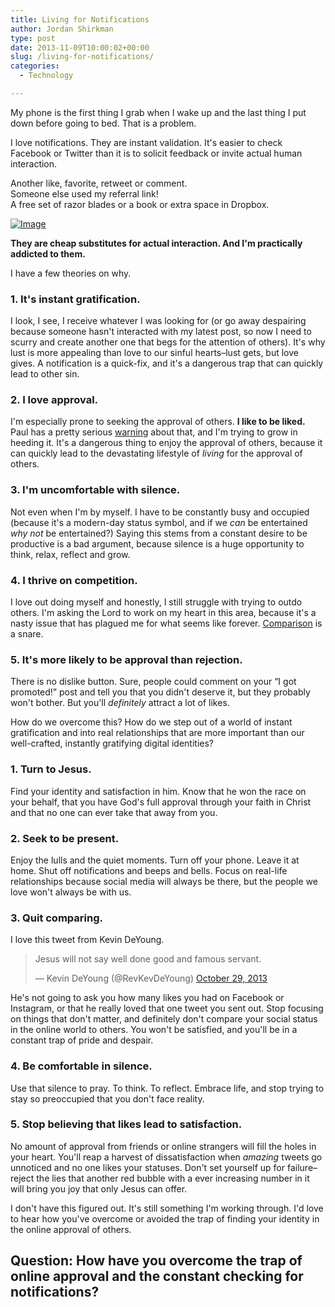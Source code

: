 ```yaml
---
title: Living for Notifications
author: Jordan Shirkman
type: post
date: 2013-11-09T10:00:02+00:00
slug: /living-for-notifications/
categories:
  - Technology

---
```

My phone is the first thing I grab when I wake up and the last thing I put down before going to bed. That is a problem.

I love notifications. They are instant validation. It's easier to check Facebook or Twitter than it is to solicit feedback or invite actual human interaction.

Another like, favorite, retweet or comment.  
Someone else used my referral link!  
A free set of razor blades or a book or extra space in Dropbox.

[![Image](/images/notifications1.jpeg)](https://jshirk.com/blog/living-for-notifications)

**They are cheap substitutes for actual interaction. And I'm practically addicted to them.**

I have a few theories on why. <!--more-->

### 1. It's instant gratification.

I look, I see, I receive whatever I was looking for (or go away despairing because someone hasn't interacted with my latest post, so now I need to scurry and create another one that begs for the attention of others). It's why lust is more appealing than love to our sinful hearts–lust gets, but love gives. A notification is a quick-fix, and it's a dangerous trap that can quickly lead to other sin.

### 2. I love approval.

I'm especially prone to seeking the approval of others. **I like to be liked.** Paul has a pretty serious [warning](http://esvbible.org/Galatians1+10) about that, and I'm trying to grow in heeding it. It's a dangerous thing to enjoy the approval of others, because it can quickly lead to the devastating lifestyle of _living_ for the approval of others.

### 3. I'm uncomfortable with silence.

Not even when I'm by myself. I have to be constantly busy and occupied (because it's a modern-day status symbol, and if we _can_ be entertained _why not_ be entertained?) Saying this stems from a constant desire to be productive is a bad argument, because silence is a huge opportunity to think, relax, reflect and grow.

### 4. I thrive on competition.

I love out doing myself and honestly, I still struggle with trying to outdo others. I'm asking the Lord to work on my heart in this area, because it's a nasty issue that has plagued me for what seems like forever. [Comparison](https://jshirk.com/blog/highlight-reels/) is a snare.

### 5. It's more likely to be approval than rejection.

There is no dislike button. Sure, people could comment on your &#8220;I got promoted!&#8221; post and tell you that you didn't deserve it, but they probably won't bother. But you'll _definitely_ attract a lot of likes.

How do we overcome this? How do we step out of a world of instant gratification and into real relationships that are more important than our well-crafted, instantly gratifying digital identities?

### 1. Turn to Jesus.

Find your identity and satisfaction in him. Know that he won the race on your behalf, that you have God's full approval through your faith in Christ and that no one can ever take that away from you.

### 2. Seek to be present.

Enjoy the lulls and the quiet moments. Turn off your phone. Leave it at home. Shut off notifications and beeps and bells. Focus on real-life relationships because social media will always be there, but the people we love won't always be with us.

### 3. Quit comparing.

I love this tweet from Kevin DeYoung.

<blockquote class="twitter-tweet" width="550">
  <p lang="en" dir="ltr">
    Jesus will not say well done good and famous servant.
  </p>
  
  <p>
    &mdash; Kevin DeYoung (@RevKevDeYoung) <a href="https://twitter.com/RevKevDeYoung/status/395301786061668352">October 29, 2013</a>
  </p>
</blockquote>



He's not going to ask you how many likes you had on Facebook or Instagram, or that he really loved that one tweet you sent out. Stop focusing on things that don't matter, and definitely don't compare your social status in the online world to others. You won't be satisfied, and you'll be in a constant trap of pride and despair.

### 4. Be comfortable in silence.

Use that silence to pray. To think. To reflect. Embrace life, and stop trying to stay so preoccupied that you don't face reality.

### 5. Stop believing that likes lead to satisfaction.

No amount of approval from friends or online strangers will fill the holes in your heart. You'll reap a harvest of dissatisfaction when _amazing_ tweets go unnoticed and no one likes your statuses. Don't set yourself up for failure–reject the lies that another red bubble with a ever increasing number in it will bring you joy that only Jesus can offer.

I don't have this figured out. It's still something I'm working through. I'd love to hear how you've overcome or avoided the trap of finding your identity in the online approval of others.

## Question: How have you overcome the trap of online approval and the constant checking for notifications?
